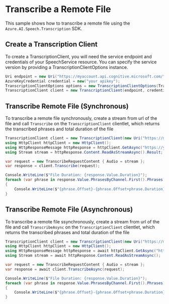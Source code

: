 # Transcribe a Remote File

This sample shows how to transcribe a remote file using the `Azure.AI.Speech.Transcription` SDK.

## Create a Transcription Client

To create a TranscriptionClient, you will need the service endpoint and credentials of your SpeechService resource. You can specify the service version by providing a TranscriptionClientOptions instance.

```C# Snippet:CreateTranscriptionClientForSpecificApiVersion
Uri endpoint = new Uri("https://myaccount.api.cognitive.microsoft.com/");
AzureKeyCredential credential = new("your apikey");
TranscriptionClientOptions options = new TranscriptionClientOptions(TranscriptionClientOptions.ServiceVersion.V2025_10_15);
TranscriptionClient client = new TranscriptionClient(endpoint, credential, options);
```

## Transcribe Remote File (Synchronous)

To transcribe a remote file synchronously, create a stream from url of the file and call `Transcribe` on the `TranscriptionClient` clientlet, which returns the transcribed phrases and total duration of the file

```C# Snippet:TranscribeRemoteFileSync
TranscriptionClient client = new TranscriptionClient(new Uri("https://myaccount.api.cognitive.microsoft.com/"), new AzureKeyCredential("your apikey"));
using HttpClient httpClient = new HttpClient();
using HttpResponseMessage httpResponse = httpClient.GetAsync("https://your-domain.com/your-file.mp3").Result;
using Stream stream = httpResponse.Content.ReadAsStreamAsync().Result;

var request = new TranscribeRequestContent { Audio = stream };
var response = client.Transcribe(request);

Console.WriteLine($"File Duration: {response.Value.Duration}");
foreach (var phrase in response.Value.PhrasesByChannel.First().Phrases)
{
    Console.WriteLine($"{phrase.Offset}-{phrase.Offset+phrase.Duration}: {phrase.Text}");
}
```

## Transcribe Remote File (Asynchronous)

To transcribe a remote file ssynchronously, create a stream from url of the file and call `TranscribeAsync` on the `TranscriptionClient` clientlet, which returns the transcribed phrases and total duration of the file

```C# Snippet:TranscribeRemoteFileAsync
TranscriptionClient client = new TranscriptionClient(new Uri("https://myaccount.api.cognitive.microsoft.com/"), new AzureKeyCredential("your apikey"));
using HttpClient httpClient = new HttpClient();
using HttpResponseMessage httpResponse = await httpClient.GetAsync("https://your-domain.com/your-file.mp3");
using Stream stream = await httpResponse.Content.ReadAsStreamAsync();

var request = new TranscribeRequestContent { Audio = stream };
var response = await client.TranscribeAsync(request);

Console.WriteLine($"File Duration: {response.Value.Duration}");
foreach (var phrase in response.Value.PhrasesByChannel.First().Phrases)
{
    Console.WriteLine($"{phrase.Offset}-{phrase.Offset+phrase.Duration}: {phrase.Text}");
}
```